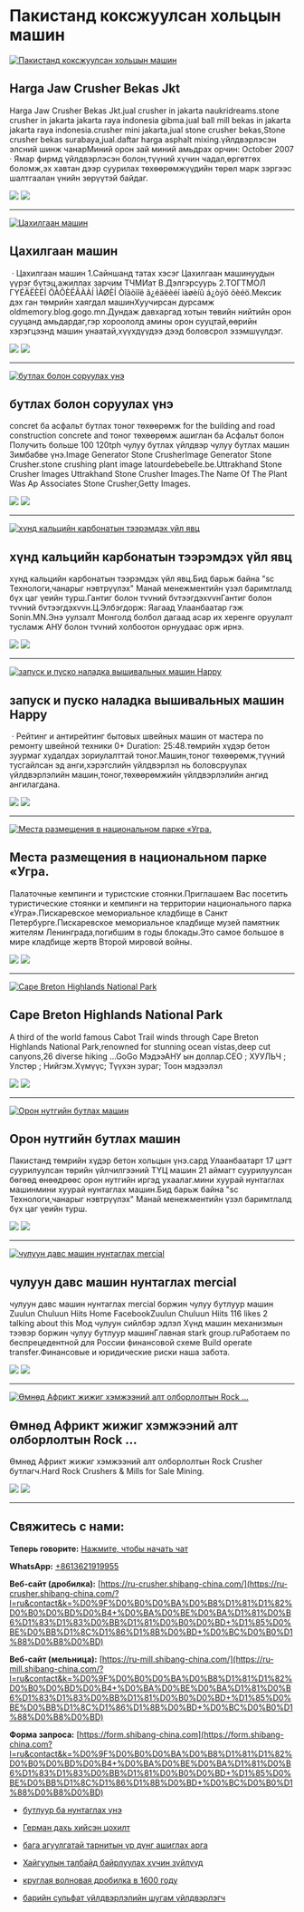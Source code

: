 # Пакистанд коксжуулсан хольцын машин

<a href="https://swt.shibang-china.com/?l=ru&img&k=%D0%9F%D0%B0%D0%BA%D0%B8%D1%81%D1%82%D0%B0%D0%BD%D0%B4+%D0%BA%D0%BE%D0%BA%D1%81%D0%B6%D1%83%D1%83%D0%BB%D1%81%D0%B0%D0%BD+%D1%85%D0%BE%D0%BB%D1%8C%D1%86%D1%8B%D0%BD+%D0%BC%D0%B0%D1%88%D0%B8%D0%BD" target="_blank">![Пакистанд коксжуулсан хольцын машин](http://static.shibang-china.com/all-800x300/1016.jpg)</a>

## Harga Jaw Crusher Bekas Jkt
Harga Jaw Crusher Bekas Jkt.jual crusher in jakarta naukridreams.stone crusher in jakarta jakarta raya indonesia gibma.jual ball mill bekas in jakarta jakarta raya indonesia.crusher mini jakarta,jual stone crusher bekas,Stone crusher bekas surabaya,jual.daftar harga asphalt mixing.үйлдвэрлэсэн элсний шинж чанарМиний орон зай миний амьдрах орчин: October 2007 &#183; Ямар фирмд үйлдвэрлэсэн болон,түүний хүчин чадал,өргөтгөх боломж,эх хавтан дээр суурилах төхөөрөмжүүдийн төрөл марк зэргээс шалтгаалан үнийн зөрүүтэй байдаг.


<a href="https://whatsapp.shibangsoft.com/WhatsApp.php" target="_blank" title="WhatsApp">![](http://static.shibang-china.com/icon/whatsapp.png)</a> <a href="https://swt.shibang-china.com/?l=ru&icon&k=%D0%9F%D0%B0%D0%BA%D0%B8%D1%81%D1%82%D0%B0%D0%BD%D0%B4+%D0%BA%D0%BE%D0%BA%D1%81%D0%B6%D1%83%D1%83%D0%BB%D1%81%D0%B0%D0%BD+%D1%85%D0%BE%D0%BB%D1%8C%D1%86%D1%8B%D0%BD+%D0%BC%D0%B0%D1%88%D0%B8%D0%BD" target="_blank">![](http://static.shibang-china.com/icon/chat-ru.png)</a>

---

<a href="https://swt.shibang-china.com/?l=ru&img&k=%D0%9F%D0%B0%D0%BA%D0%B8%D1%81%D1%82%D0%B0%D0%BD%D0%B4+%D0%BA%D0%BE%D0%BA%D1%81%D0%B6%D1%83%D1%83%D0%BB%D1%81%D0%B0%D0%BD+%D1%85%D0%BE%D0%BB%D1%8C%D1%86%D1%8B%D0%BD+%D0%BC%D0%B0%D1%88%D0%B8%D0%BD" target="_blank">![Цахилгаан машин](http://static.shibang-china.com/all-800x300/432.jpg)</a>

## Цахилгаан машин
&nbsp;&#0183;&#32;Цахилгаан машин 1.Сайншанд татах хэсэг Цахилгаан машинуудын үүрэг бүтэц,ажиллах зарчим ТЧМИат В.Дэлгэрсуурь 2.ТОГТМОЛ ГҮ&#201;&#196;&#203;&#200;&#201;&#205; &#214;&#192;&#213;&#200;&#203;&#195;&#192;&#192;&#205; &#204;&#192;&#216;&#200;&#205; &#210;&#238;&#227;&#242;&#236;&#238;&#235; &#227;&#191;&#233;&#228;&#235;&#232;&#233;&#237; &#236;&#224;&#248;&#232;&#237;&#251; &#225;&#191;&#242;&#253;&#246; &#245;&#232;&#233;&#246;.Мексик дэх ган төмрийн хаягдал машинХуучирсан дурсамж oldmemory.blog.gogo.mn.Дундаж давхаргад хотын төвийн нийтийн орон сууцанд амьдардаг,гэр хороололд амины орон сууцтай,өөрийн хэрэгцээнд машин унаатай,хүүхдүүдээ дээд боловсрол эзэмшүүлдэг.


<a href="https://whatsapp.shibangsoft.com/WhatsApp.php" target="_blank" title="WhatsApp">![](http://static.shibang-china.com/icon/whatsapp.png)</a> <a href="https://swt.shibang-china.com/?l=ru&icon&k=%D0%9F%D0%B0%D0%BA%D0%B8%D1%81%D1%82%D0%B0%D0%BD%D0%B4+%D0%BA%D0%BE%D0%BA%D1%81%D0%B6%D1%83%D1%83%D0%BB%D1%81%D0%B0%D0%BD+%D1%85%D0%BE%D0%BB%D1%8C%D1%86%D1%8B%D0%BD+%D0%BC%D0%B0%D1%88%D0%B8%D0%BD" target="_blank">![](http://static.shibang-china.com/icon/chat-ru.png)</a>

---

<a href="https://swt.shibang-china.com/?l=ru&img&k=%D0%9F%D0%B0%D0%BA%D0%B8%D1%81%D1%82%D0%B0%D0%BD%D0%B4+%D0%BA%D0%BE%D0%BA%D1%81%D0%B6%D1%83%D1%83%D0%BB%D1%81%D0%B0%D0%BD+%D1%85%D0%BE%D0%BB%D1%8C%D1%86%D1%8B%D0%BD+%D0%BC%D0%B0%D1%88%D0%B8%D0%BD" target="_blank">![бутлах болон соруулах үнэ](http://static.shibang-china.com/all-800x300/74.jpg)</a>

## бутлах болон соруулах үнэ
concret ба асфальт бутлах тоног төхөөрөмж for the building and road construction concrete and тоног төхөөрөмж ашиглан ба Асфальт болон Получить больше 100 120tph чулуу бутлах үйлдвэр чулуу бутлах машин Зимбабве үнэ.Image Generator Stone CrusherImage Generator Stone Crusher.stone crushing plant image latourdebebelle.be.Uttrakhand Stone Crusher Images Uttrakhand Stone Crusher Images.The Name Of The Plant Was Ap Associates Stone Crusher,Getty Images.


<a href="https://whatsapp.shibangsoft.com/WhatsApp.php" target="_blank" title="WhatsApp">![](http://static.shibang-china.com/icon/whatsapp.png)</a> <a href="https://swt.shibang-china.com/?l=ru&icon&k=%D0%9F%D0%B0%D0%BA%D0%B8%D1%81%D1%82%D0%B0%D0%BD%D0%B4+%D0%BA%D0%BE%D0%BA%D1%81%D0%B6%D1%83%D1%83%D0%BB%D1%81%D0%B0%D0%BD+%D1%85%D0%BE%D0%BB%D1%8C%D1%86%D1%8B%D0%BD+%D0%BC%D0%B0%D1%88%D0%B8%D0%BD" target="_blank">![](http://static.shibang-china.com/icon/chat-ru.png)</a>

---

<a href="https://swt.shibang-china.com/?l=ru&img&k=%D0%9F%D0%B0%D0%BA%D0%B8%D1%81%D1%82%D0%B0%D0%BD%D0%B4+%D0%BA%D0%BE%D0%BA%D1%81%D0%B6%D1%83%D1%83%D0%BB%D1%81%D0%B0%D0%BD+%D1%85%D0%BE%D0%BB%D1%8C%D1%86%D1%8B%D0%BD+%D0%BC%D0%B0%D1%88%D0%B8%D0%BD" target="_blank">![хүнд кальцийн карбонатын тээрэмдэх үйл явц](http://static.shibang-china.com/all-800x300/1021.jpg)</a>

## хүнд кальцийн карбонатын тээрэмдэх үйл явц
хүнд кальцийн карбонатын тээрэмдэх үйл явц.Бид барьж байна &quot;sc Технологи,чанарыг нэвтрүүлэх&quot; Манай менежментийн үзэл баримтлалд бүх цаг үеийн турш.Гантиг болон тvvний бvтээгдэхvvнГантиг болон тvvний бvтээгдэхvvн.Ц.Элбэгдорж: Яагаад Улаанбаатар гэж Sonin.MN.Энэ уулзалт Монголд болбол дагаад асар их херенге оруулалт тусламж АНУ болон тvvний холбоотон орнуудаас орж ирнэ.


<a href="https://whatsapp.shibangsoft.com/WhatsApp.php" target="_blank" title="WhatsApp">![](http://static.shibang-china.com/icon/whatsapp.png)</a> <a href="https://swt.shibang-china.com/?l=ru&icon&k=%D0%9F%D0%B0%D0%BA%D0%B8%D1%81%D1%82%D0%B0%D0%BD%D0%B4+%D0%BA%D0%BE%D0%BA%D1%81%D0%B6%D1%83%D1%83%D0%BB%D1%81%D0%B0%D0%BD+%D1%85%D0%BE%D0%BB%D1%8C%D1%86%D1%8B%D0%BD+%D0%BC%D0%B0%D1%88%D0%B8%D0%BD" target="_blank">![](http://static.shibang-china.com/icon/chat-ru.png)</a>

---

<a href="https://swt.shibang-china.com/?l=ru&img&k=%D0%9F%D0%B0%D0%BA%D0%B8%D1%81%D1%82%D0%B0%D0%BD%D0%B4+%D0%BA%D0%BE%D0%BA%D1%81%D0%B6%D1%83%D1%83%D0%BB%D1%81%D0%B0%D0%BD+%D1%85%D0%BE%D0%BB%D1%8C%D1%86%D1%8B%D0%BD+%D0%BC%D0%B0%D1%88%D0%B8%D0%BD" target="_blank">![запуск и пуско наладка вышивальных машин Happy](http://static.shibang-china.com/all-800x300/1330.jpg)</a>

## запуск и пуско наладка вышивальных машин Happy
&nbsp;&#0183;&#32;Рейтинг и антирейтинг бытовых швейных машин от мастера по ремонту швейной техники 0+ Duration: 25:48.төмрийн хүдэр бетон зуурмаг худалдах зориулалттай тоног.Машин,тоног төхөөрөмж,түүний тусгайлсан эд анги,хэрэгслийн үйлдвэрлэл нь боловсруулах үйлдвэрлэлийн машин,тоног,төхөөрөмжийн үйлдвэрлэлийн ангид ангилагдана.


<a href="https://whatsapp.shibangsoft.com/WhatsApp.php" target="_blank" title="WhatsApp">![](http://static.shibang-china.com/icon/whatsapp.png)</a> <a href="https://swt.shibang-china.com/?l=ru&icon&k=%D0%9F%D0%B0%D0%BA%D0%B8%D1%81%D1%82%D0%B0%D0%BD%D0%B4+%D0%BA%D0%BE%D0%BA%D1%81%D0%B6%D1%83%D1%83%D0%BB%D1%81%D0%B0%D0%BD+%D1%85%D0%BE%D0%BB%D1%8C%D1%86%D1%8B%D0%BD+%D0%BC%D0%B0%D1%88%D0%B8%D0%BD" target="_blank">![](http://static.shibang-china.com/icon/chat-ru.png)</a>

---

<a href="https://swt.shibang-china.com/?l=ru&img&k=%D0%9F%D0%B0%D0%BA%D0%B8%D1%81%D1%82%D0%B0%D0%BD%D0%B4+%D0%BA%D0%BE%D0%BA%D1%81%D0%B6%D1%83%D1%83%D0%BB%D1%81%D0%B0%D0%BD+%D1%85%D0%BE%D0%BB%D1%8C%D1%86%D1%8B%D0%BD+%D0%BC%D0%B0%D1%88%D0%B8%D0%BD" target="_blank">![Места размещения в национальном парке &#171;Угра.](http://static.shibang-china.com/all-800x300/442.jpg)</a>

## Места размещения в национальном парке &#171;Угра.
Палаточные кемпинги и туристские стоянки.Приглашаем Вас посетить туристические стоянки и кемпинги на территории национального парка &#171;Угра&#187;.Пискаревское мемориальное кладбище в Санкт Петербурге.Пискаревское мемориальное кладбище музей памятник жителям Ленинграда,погибшим в годы блокады.Это самое большое в мире кладбище жертв Второй мировой войны.


<a href="https://whatsapp.shibangsoft.com/WhatsApp.php" target="_blank" title="WhatsApp">![](http://static.shibang-china.com/icon/whatsapp.png)</a> <a href="https://swt.shibang-china.com/?l=ru&icon&k=%D0%9F%D0%B0%D0%BA%D0%B8%D1%81%D1%82%D0%B0%D0%BD%D0%B4+%D0%BA%D0%BE%D0%BA%D1%81%D0%B6%D1%83%D1%83%D0%BB%D1%81%D0%B0%D0%BD+%D1%85%D0%BE%D0%BB%D1%8C%D1%86%D1%8B%D0%BD+%D0%BC%D0%B0%D1%88%D0%B8%D0%BD" target="_blank">![](http://static.shibang-china.com/icon/chat-ru.png)</a>

---

<a href="https://swt.shibang-china.com/?l=ru&img&k=%D0%9F%D0%B0%D0%BA%D0%B8%D1%81%D1%82%D0%B0%D0%BD%D0%B4+%D0%BA%D0%BE%D0%BA%D1%81%D0%B6%D1%83%D1%83%D0%BB%D1%81%D0%B0%D0%BD+%D1%85%D0%BE%D0%BB%D1%8C%D1%86%D1%8B%D0%BD+%D0%BC%D0%B0%D1%88%D0%B8%D0%BD" target="_blank">![Cape Breton Highlands National Park](http://static.shibang-china.com/all-800x300/1140.jpg)</a>

## Cape Breton Highlands National Park
A third of the world famous Cabot Trail winds through Cape Breton Highlands National Park,renowned for stunning ocean vistas,deep cut canyons,26 diverse hiking …GoGo МэдээАНУ ын доллар.СЕО ; ХУУЛЬЧ ; Улстөр ; Нийгэм.Хүмүүс; Түүхэн зураг; Тоон мэдээлэл


<a href="https://whatsapp.shibangsoft.com/WhatsApp.php" target="_blank" title="WhatsApp">![](http://static.shibang-china.com/icon/whatsapp.png)</a> <a href="https://swt.shibang-china.com/?l=ru&icon&k=%D0%9F%D0%B0%D0%BA%D0%B8%D1%81%D1%82%D0%B0%D0%BD%D0%B4+%D0%BA%D0%BE%D0%BA%D1%81%D0%B6%D1%83%D1%83%D0%BB%D1%81%D0%B0%D0%BD+%D1%85%D0%BE%D0%BB%D1%8C%D1%86%D1%8B%D0%BD+%D0%BC%D0%B0%D1%88%D0%B8%D0%BD" target="_blank">![](http://static.shibang-china.com/icon/chat-ru.png)</a>

---

<a href="https://swt.shibang-china.com/?l=ru&img&k=%D0%9F%D0%B0%D0%BA%D0%B8%D1%81%D1%82%D0%B0%D0%BD%D0%B4+%D0%BA%D0%BE%D0%BA%D1%81%D0%B6%D1%83%D1%83%D0%BB%D1%81%D0%B0%D0%BD+%D1%85%D0%BE%D0%BB%D1%8C%D1%86%D1%8B%D0%BD+%D0%BC%D0%B0%D1%88%D0%B8%D0%BD" target="_blank">![Орон нутгийн бутлах машин](http://static.shibang-china.com/all-800x300/540.jpg)</a>

## Орон нутгийн бутлах машин
Пакистанд төмрийн хүдэр бетон хольцын үнэ.сард Улаанбаатарт 17 цэгт суурилуулсан төрийн үйлчилгээний ТҮЦ машин 21 аймагт суурилуулсан бөгөөд өнөөдрөөс орон нутгийн иргэд ухаалаг.мини хуурай нунтаглах машинмини хуурай нунтаглах машин.Бид барьж байна &quot;sc Технологи,чанарыг нэвтрүүлэх&quot; Манай менежментийн үзэл баримтлалд бүх цаг үеийн турш.


<a href="https://whatsapp.shibangsoft.com/WhatsApp.php" target="_blank" title="WhatsApp">![](http://static.shibang-china.com/icon/whatsapp.png)</a> <a href="https://swt.shibang-china.com/?l=ru&icon&k=%D0%9F%D0%B0%D0%BA%D0%B8%D1%81%D1%82%D0%B0%D0%BD%D0%B4+%D0%BA%D0%BE%D0%BA%D1%81%D0%B6%D1%83%D1%83%D0%BB%D1%81%D0%B0%D0%BD+%D1%85%D0%BE%D0%BB%D1%8C%D1%86%D1%8B%D0%BD+%D0%BC%D0%B0%D1%88%D0%B8%D0%BD" target="_blank">![](http://static.shibang-china.com/icon/chat-ru.png)</a>

---

<a href="https://swt.shibang-china.com/?l=ru&img&k=%D0%9F%D0%B0%D0%BA%D0%B8%D1%81%D1%82%D0%B0%D0%BD%D0%B4+%D0%BA%D0%BE%D0%BA%D1%81%D0%B6%D1%83%D1%83%D0%BB%D1%81%D0%B0%D0%BD+%D1%85%D0%BE%D0%BB%D1%8C%D1%86%D1%8B%D0%BD+%D0%BC%D0%B0%D1%88%D0%B8%D0%BD" target="_blank">![чулуун давс машин нунтаглах mercial](http://static.shibang-china.com/all-800x300/1077.jpg)</a>

## чулуун давс машин нунтаглах mercial
чулуун давс машин нунтаглах mercial боржин чулуу бутлуур машин Zuulun Chuluun Hiits Home FacebookZuulun Chuluun Hiits 116 likes 2 talking about this Мод чулуун сийлбэр эдлэл Хүнд машин механизмын тээвэр боржин чулуу бутлуур машинГлавная stark group.ruРаботаем по беспрецедентной для России финансовой схеме Build operate transfer.Финансовые и юридические риски наша забота.


<a href="https://whatsapp.shibangsoft.com/WhatsApp.php" target="_blank" title="WhatsApp">![](http://static.shibang-china.com/icon/whatsapp.png)</a> <a href="https://swt.shibang-china.com/?l=ru&icon&k=%D0%9F%D0%B0%D0%BA%D0%B8%D1%81%D1%82%D0%B0%D0%BD%D0%B4+%D0%BA%D0%BE%D0%BA%D1%81%D0%B6%D1%83%D1%83%D0%BB%D1%81%D0%B0%D0%BD+%D1%85%D0%BE%D0%BB%D1%8C%D1%86%D1%8B%D0%BD+%D0%BC%D0%B0%D1%88%D0%B8%D0%BD" target="_blank">![](http://static.shibang-china.com/icon/chat-ru.png)</a>

---

<a href="https://swt.shibang-china.com/?l=ru&img&k=%D0%9F%D0%B0%D0%BA%D0%B8%D1%81%D1%82%D0%B0%D0%BD%D0%B4+%D0%BA%D0%BE%D0%BA%D1%81%D0%B6%D1%83%D1%83%D0%BB%D1%81%D0%B0%D0%BD+%D1%85%D0%BE%D0%BB%D1%8C%D1%86%D1%8B%D0%BD+%D0%BC%D0%B0%D1%88%D0%B8%D0%BD" target="_blank">![Өмнөд Африкт жижиг хэмжээний алт олборлолтын Rock …](http://static.shibang-china.com/all-800x300/591.jpg)</a>

## Өмнөд Африкт жижиг хэмжээний алт олборлолтын Rock …
Өмнөд Африкт жижиг хэмжээний алт олборлолтын Rock Crusher бутлагч.Hard Rock Crushers &amp; Mills for Sale Mining.

<a href="https://whatsapp.shibangsoft.com/WhatsApp.php" target="_blank" title="WhatsApp">![](http://static.shibang-china.com/icon/whatsapp.png)</a> <a href="https://swt.shibang-china.com/?l=ru&icon&k=%D0%9F%D0%B0%D0%BA%D0%B8%D1%81%D1%82%D0%B0%D0%BD%D0%B4+%D0%BA%D0%BE%D0%BA%D1%81%D0%B6%D1%83%D1%83%D0%BB%D1%81%D0%B0%D0%BD+%D1%85%D0%BE%D0%BB%D1%8C%D1%86%D1%8B%D0%BD+%D0%BC%D0%B0%D1%88%D0%B8%D0%BD" target="_blank">![](http://static.shibang-china.com/icon/chat-ru.png)</a>

---
## Свяжитесь с нами:

**Теперь говорите:** [Нажмите, чтобы начать чат](https://swt.shibang-china.com?l=ru&contact&k=%D0%9F%D0%B0%D0%BA%D0%B8%D1%81%D1%82%D0%B0%D0%BD%D0%B4+%D0%BA%D0%BE%D0%BA%D1%81%D0%B6%D1%83%D1%83%D0%BB%D1%81%D0%B0%D0%BD+%D1%85%D0%BE%D0%BB%D1%8C%D1%86%D1%8B%D0%BD+%D0%BC%D0%B0%D1%88%D0%B8%D0%BD)

**WhatsApp:**  [+8613621919955](https://whatsapp.shibangsoft.com/WhatsApp.php)

**Веб-сайт (дробилка):** [https://ru-crusher.shibang-china.com/](https://ru-crusher.shibang-china.com/?l=ru&contact&k=%D0%9F%D0%B0%D0%BA%D0%B8%D1%81%D1%82%D0%B0%D0%BD%D0%B4+%D0%BA%D0%BE%D0%BA%D1%81%D0%B6%D1%83%D1%83%D0%BB%D1%81%D0%B0%D0%BD+%D1%85%D0%BE%D0%BB%D1%8C%D1%86%D1%8B%D0%BD+%D0%BC%D0%B0%D1%88%D0%B8%D0%BD)

**Веб-сайт (мельница):** [https://ru-mill.shibang-china.com/](https://ru-mill.shibang-china.com/?l=ru&contact&k=%D0%9F%D0%B0%D0%BA%D0%B8%D1%81%D1%82%D0%B0%D0%BD%D0%B4+%D0%BA%D0%BE%D0%BA%D1%81%D0%B6%D1%83%D1%83%D0%BB%D1%81%D0%B0%D0%BD+%D1%85%D0%BE%D0%BB%D1%8C%D1%86%D1%8B%D0%BD+%D0%BC%D0%B0%D1%88%D0%B8%D0%BD)

**Форма запроса:** [https://form.shibang-china.com](https://form.shibang-china.com?l=ru&contact&k=%D0%9F%D0%B0%D0%BA%D0%B8%D1%81%D1%82%D0%B0%D0%BD%D0%B4+%D0%BA%D0%BE%D0%BA%D1%81%D0%B6%D1%83%D1%83%D0%BB%D1%81%D0%B0%D0%BD+%D1%85%D0%BE%D0%BB%D1%8C%D1%86%D1%8B%D0%BD+%D0%BC%D0%B0%D1%88%D0%B8%D0%BD)

* [бутлуур ба нунтаглах үнэ](../129/%D0%B1%D1%83%D1%82%D0%BB%D1%83%D1%83%D1%80%20%D0%B1%D0%B0%20%D0%BD%D1%83%D0%BD%D1%82%D0%B0%D0%B3%D0%BB%D0%B0%D1%85%20%D2%AF%D0%BD%D1%8D.md)

* [Герман дахь хийсэн цохилт](../127/%D0%93%D0%B5%D1%80%D0%BC%D0%B0%D0%BD%20%D0%B4%D0%B0%D1%85%D1%8C%20%D1%85%D0%B8%D0%B9%D1%81%D1%8D%D0%BD%20%D1%86%D0%BE%D1%85%D0%B8%D0%BB%D1%82.md)

* [бага агуулгатай тарнитын үр дүнг ашиглах арга](../130/%D0%B1%D0%B0%D0%B3%D0%B0%20%D0%B0%D0%B3%D1%83%D1%83%D0%BB%D0%B3%D0%B0%D1%82%D0%B0%D0%B9%20%D1%82%D0%B0%D1%80%D0%BD%D0%B8%D1%82%D1%8B%D0%BD%20%D2%AF%D1%80%20%D0%B4%D2%AF%D0%BD%D0%B3%20%D0%B0%D1%88%D0%B8%D0%B3%D0%BB%D0%B0%D1%85%20%D0%B0%D1%80%D0%B3%D0%B0.md)

* [Хайгуулын талбайд байрлуулах хүчин зүйлүүд](../128/%D0%A5%D0%B0%D0%B9%D0%B3%D1%83%D1%83%D0%BB%D1%8B%D0%BD%20%D1%82%D0%B0%D0%BB%D0%B1%D0%B0%D0%B9%D0%B4%20%D0%B1%D0%B0%D0%B9%D1%80%D0%BB%D1%83%D1%83%D0%BB%D0%B0%D1%85%20%D1%85%D2%AF%D1%87%D0%B8%D0%BD%20%D0%B7%D2%AF%D0%B9%D0%BB%D2%AF%D2%AF%D0%B4.md)

* [круглая волновая дробилка в 1600 году](../126/%D0%BA%D1%80%D1%83%D0%B3%D0%BB%D0%B0%D1%8F%20%D0%B2%D0%BE%D0%BB%D0%BD%D0%BE%D0%B2%D0%B0%D1%8F%20%D0%B4%D1%80%D0%BE%D0%B1%D0%B8%D0%BB%D0%BA%D0%B0%20%D0%B2%201600%20%D0%B3%D0%BE%D0%B4%D1%83.md)

* [барийн сульфат үйлдвэрлэлийн шугам үйлдвэрлэгч](../128/%D0%B1%D0%B0%D1%80%D0%B8%D0%B9%D0%BD%20%D1%81%D1%83%D0%BB%D1%8C%D1%84%D0%B0%D1%82%20%D2%AF%D0%B9%D0%BB%D0%B4%D0%B2%D1%8D%D1%80%D0%BB%D1%8D%D0%BB%D0%B8%D0%B9%D0%BD%20%D1%88%D1%83%D0%B3%D0%B0%D0%BC%20%D2%AF%D0%B9%D0%BB%D0%B4%D0%B2%D1%8D%D1%80%D0%BB%D1%8D%D0%B3%D1%87.md)